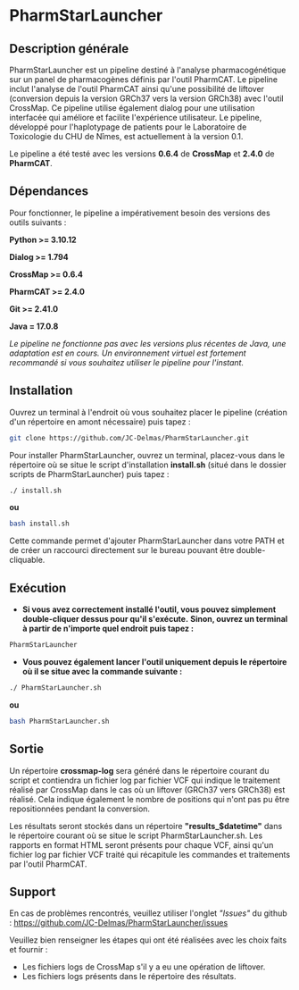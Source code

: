 # PharmStarLauncher
## Description générale
PharmStarLauncher est un pipeline destiné à l'analyse pharmacogénétique sur un panel de pharmacogènes définis par l'outil PharmCAT. Le pipeline inclut l'analyse de l'outil PharmCAT ainsi qu'une possibilité de liftover (conversion depuis la version GRCh37 vers la version GRCh38) avec l'outil CrossMap. Ce pipeline utilise également dialog pour une utilisation interfacée qui améliore et facilite l'expérience utilisateur. Le pipeline, développé pour l'haplotypage de patients pour le Laboratoire de Toxicologie du CHU de Nîmes, est actuellement à la version 0.1.

Le pipeline a été testé avec les versions **0.6.4** de **CrossMap** et **2.4.0** de **PharmCAT**.


## Dépendances
Pour fonctionner, le pipeline a impérativement besoin des versions des outils suivants :

**Python >= 3.10.12**

**Dialog >= 1.794**

**CrossMap >= 0.6.4**

**PharmCAT >= 2.4.0**

**Git >= 2.41.0**

**Java = 17.0.8**

*Le pipeline ne fonctionne pas avec les versions plus récentes de Java, une adaptation est en cours. Un environnement virtuel est fortement recommandé si vous souhaitez utiliser le pipeline pour l'instant.*


## Installation 
Ouvrez un terminal à l'endroit où vous souhaitez placer le pipeline (création d'un répertoire en amont nécessaire) puis tapez :
```bash
git clone https://github.com/JC-Delmas/PharmStarLauncher.git
```

Pour installer PharmStarLauncher, ouvrez un terminal, placez-vous dans le répertoire où se situe le script d'installation **install.sh** (situé dans le dossier scripts de PharmStarLauncher) puis tapez :
```bash
./ install.sh
```
**ou**
```bash
bash install.sh
```

Cette commande permet d'ajouter PharmStarLauncher dans votre PATH et de créer un raccourci directement sur le bureau pouvant être double-cliquable.

## Exécution
- **Si vous avez correctement installé l'outil, vous pouvez simplement double-cliquer dessus pour qu'il s'exécute.**
  **Sinon, ouvrez un terminal à partir de n'importe quel endroit puis tapez :**
```bash
PharmStarLauncher
```

- **Vous pouvez également lancer l'outil uniquement depuis le répertoire où il se situe avec la commande suivante :**
```bash
./ PharmStarLauncher.sh
```
**ou**
```bash
bash PharmStarLauncher.sh
```

## Sortie
Un répertoire **crossmap-log** sera généré dans le répertoire courant du script et contiendra un fichier log par fichier VCF qui indique le traitement réalisé par CrossMap dans le cas où un liftover (GRCh37 vers GRCh38) est réalisé. Cela indique également le nombre de positions qui n'ont pas pu être repositionnées pendant la conversion.

Les résultats seront stockés dans un répertoire **"results_$datetime"** dans le répertoire courant où se situe le script PharmStarLauncher.sh.
Les rapports en format HTML seront présents pour chaque VCF, ainsi qu'un fichier log par fichier VCF traité qui récapitule les commandes et traitements par l'outil PharmCAT.

## Support
En cas de problèmes rencontrés, veuillez utiliser l'onglet *"Issues"* du github : https://github.com/JC-Delmas/PharmStarLauncher/issues

Veuillez bien renseigner les étapes qui ont été réalisées avec les choix faits et fournir :
- Les fichiers logs de CrossMap s'il y a eu une opération de liftover.
- Les fichiers logs présents dans le répertoire des résultats.
